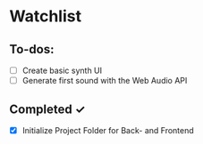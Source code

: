 # Watchlist

## To-dos:

- [ ] Create basic synth UI
- [ ] Generate first sound with the Web Audio API
 
## Completed ✓

- [x] Initialize Project Folder for Back- and Frontend